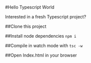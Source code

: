 #Hello Typescript World

Interested in a fresh Typescript project?


##Clone this project

##Install node dependencies `npm i`

##Compile in watch mode with `tsc -w`

##Open Index.html in your browser
